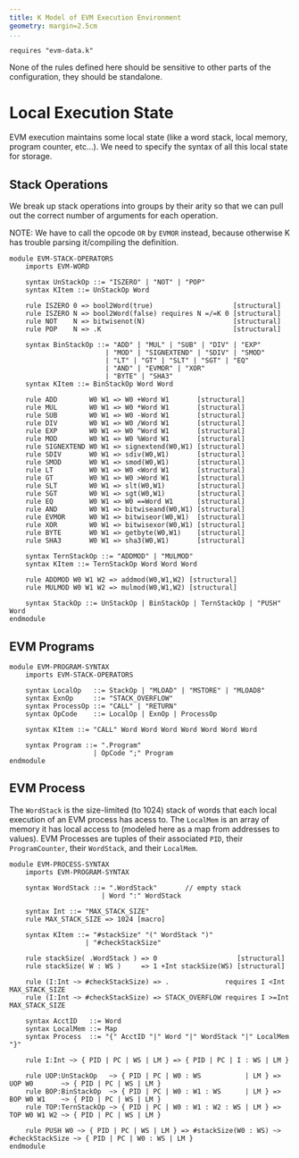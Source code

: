 ```yaml
---
title: K Model of EVM Execution Environment
geometry: margin=2.5cm
...
```



```k
requires "evm-data.k"
```

None of the rules defined here should be sensitive to other parts of the
configuration, they should be standalone.


Local Execution State
=====================

EVM execution maintains some local state (like a word stack, local memory,
program counter, etc...). We need to specify the syntax of all this local state
for storage.

Stack Operations
----------------

We break up stack operations into groups by their arity so that we can pull out
the correct number of arguments for each operation.

NOTE: We have to call the opcode `OR` by `EVMOR` instead, because otherwise K
has trouble parsing it/compiling the definition.

```k
module EVM-STACK-OPERATORS
    imports EVM-WORD

    syntax UnStackOp ::= "ISZERO" | "NOT" | "POP"
    syntax KItem ::= UnStackOp Word

    rule ISZERO 0 => bool2Word(true)                    [structural]
    rule ISZERO N => bool2Word(false) requires N =/=K 0 [structural]
    rule NOT    N => bitwisenot(N)                      [structural]
    rule POP    N => .K                                 [structural]

    syntax BinStackOp ::= "ADD" | "MUL" | "SUB" | "DIV" | "EXP"
                        | "MOD" | "SIGNEXTEND" | "SDIV" | "SMOD"
                        | "LT" | "GT" | "SLT" | "SGT" | "EQ"
                        | "AND" | "EVMOR" | "XOR"
                        | "BYTE" | "SHA3"
    syntax KItem ::= BinStackOp Word Word

    rule ADD        W0 W1 => W0 +Word W1       [structural]
    rule MUL        W0 W1 => W0 *Word W1       [structural]
    rule SUB        W0 W1 => W0 -Word W1       [structural]
    rule DIV        W0 W1 => W0 /Word W1       [structural]
    rule EXP        W0 W1 => W0 ^Word W1       [structural]
    rule MOD        W0 W1 => W0 %Word W1       [structural]
    rule SIGNEXTEND W0 W1 => signextend(W0,W1) [structural]
    rule SDIV       W0 W1 => sdiv(W0,W1)       [structural]
    rule SMOD       W0 W1 => smod(W0,W1)       [structural]
    rule LT         W0 W1 => W0 <Word W1       [structural]
    rule GT         W0 W1 => W0 >Word W1       [structural]
    rule SLT        W0 W1 => slt(W0,W1)        [structural]
    rule SGT        W0 W1 => sgt(W0,W1)        [structural]
    rule EQ         W0 W1 => W0 ==Word W1      [structural]
    rule AND        W0 W1 => bitwiseand(W0,W1) [structural]
    rule EVMOR      W0 W1 => bitwiseor(W0,W1)  [structural]
    rule XOR        W0 W1 => bitwisexor(W0,W1) [structural]
    rule BYTE       W0 W1 => getbyte(W0,W1)    [structural]
    rule SHA3       W0 W1 => sha3(W0,W1)       [structural]

    syntax TernStackOp ::= "ADDMOD" | "MULMOD"
    syntax KItem ::= TernStackOp Word Word Word

    rule ADDMOD W0 W1 W2 => addmod(W0,W1,W2) [structural]
    rule MULMOD W0 W1 W2 => mulmod(W0,W1,W2) [structural]

    syntax StackOp ::= UnStackOp | BinStackOp | TernStackOp | "PUSH" Word
endmodule
```

EVM Programs
------------

```k
module EVM-PROGRAM-SYNTAX
    imports EVM-STACK-OPERATORS

    syntax LocalOp   ::= StackOp | "MLOAD" | "MSTORE" | "MLOAD8"
    syntax ExnOp     ::= "STACK_OVERFLOW"
    syntax ProcessOp ::= "CALL" | "RETURN"
    syntax OpCode    ::= LocalOp | ExnOp | ProcessOp

    syntax KItem ::= "CALL" Word Word Word Word Word Word Word

    syntax Program ::= ".Program"
                     | OpCode ";" Program
endmodule
```

EVM Process
-----------

The `WordStack` is the size-limited (to 1024) stack of words that each local
execution of an EVM process has acess to. The `LocalMem` is an array of memory
it has local access to (modeled here as a map from addresses to values). EVM
Processes are tuples of their associated `PID`, their `ProgramCounter`, their
`WordStack`, and their `LocalMem`.

```k
module EVM-PROCESS-SYNTAX
    imports EVM-PROGRAM-SYNTAX

    syntax WordStack ::= ".WordStack"       // empty stack
                       | Word ":" WordStack

    syntax Int ::= "MAX_STACK_SIZE"
    rule MAX_STACK_SIZE => 1024 [macro]

    syntax KItem ::= "#stackSize" "(" WordStack ")"
                   | "#checkStackSize"

    rule stackSize( .WordStack ) => 0                    [structural]
    rule stackSize( W : WS )     => 1 +Int stackSize(WS) [structural]

    rule (I:Int ~> #checkStackSize) => .              requires I <Int  MAX_STACK_SIZE
    rule (I:Int ~> #checkStackSize) => STACK_OVERFLOW requires I >=Int MAX_STACK_SIZE

    syntax AcctID   ::= Word
    syntax LocalMem ::= Map
    syntax Process  ::= "{" AcctID "|" Word "|" WordStack "|" LocalMem "}"

    rule I:Int ~> { PID | PC | WS | LM } => { PID | PC | I : WS | LM }

    rule UOP:UnStackOp   ~> { PID | PC | W0 : WS           | LM } => UOP W0       ~> { PID | PC | WS | LM }
    rule BOP:BinStackOp  ~> { PID | PC | W0 : W1 : WS      | LM } => BOP W0 W1    ~> { PID | PC | WS | LM }
    rule TOP:TernStackOp ~> { PID | PC | W0 : W1 : W2 : WS | LM } => TOP W0 W1 W2 ~> { PID | PC | WS | LM }

    rule PUSH W0 ~> { PID | PC | WS | LM } => #stackSize(W0 : WS) ~> #checkStackSize ~> { PID | PC | W0 : WS | LM }
endmodule
```
